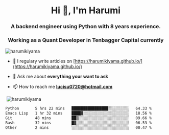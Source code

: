 <h1 align="center">Hi 👋, I'm Harumi</h1>
<h3 align="center">A backend engineer using <b>Python</b> with 8 years experience.</h3>
<h3 align="center">Working as a Quant Developer in <b>Tenbagger Capital</b> currently</h3>

<p align="left"> <img src="https://komarev.com/ghpvc/?username=harumikiyama" alt="harumikiyama" /> </p>


- 📝 I regulary write articles on [https://harumikiyama.github.io/](https://harumikiyama.github.io/)

- 💬 Ask me about **everything your want to ask**

- 📫 How to reach me **lucisu0720@hotmail.com**

<p>&nbsp;<img align="center" src="https://github-readme-stats.vercel.app/api?username=harumikiyama&show_icons=true" alt="harumikiyama" /></p>


<!--START_SECTION:waka-->

```txt
Python       5 hrs 22 mins   ████████████████░░░░░░░░░   64.33 %
Emacs Lisp   1 hr 32 mins    ████▓░░░░░░░░░░░░░░░░░░░░   18.56 %
Git          48 mins         ██▒░░░░░░░░░░░░░░░░░░░░░░   09.66 %
Bash         32 mins         █▓░░░░░░░░░░░░░░░░░░░░░░░   06.53 %
Other        2 mins          ░░░░░░░░░░░░░░░░░░░░░░░░░   00.47 %
```

<!--END_SECTION:waka-->
